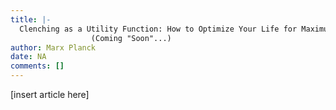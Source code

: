 ```yaml
---
title: |-
  Clenching as a Utility Function: How to Optimize Your Life for Maximum Anxiety
                  (Coming "Soon"...)
author: Marx Planck
date: NA
comments: []
---
```


[insert article here]